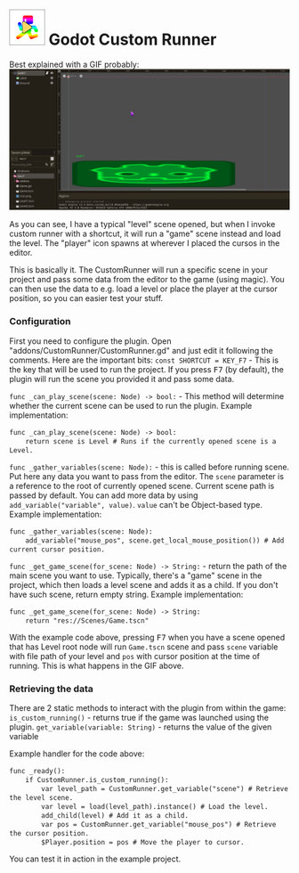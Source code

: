 # <img src="https://github.com/KoBeWi/Godot-Custom-Runner/blob/master/Media/Icon.png" width="64" height="64"> Godot Custom Runner

Best explained with a GIF probably:
![](https://github.com/KoBeWi/Godot-Custom-Runner/blob/master/Media/ReadmeExampleGIF.gif)

As you can see, I have a typical "level" scene opened, but when I invoke custom runner with a shortcut, it will run a "game" scene instead and load the level. The "player" icon spawns at wherever I placed the cursos in the editor.

This is basically it. The CustomRunner will run a specific scene in your project and pass some data from the editor to the game (using magic). You can then use the data to e.g. load a level or place the player at the cursor position, so you can easier test your stuff.

### Configuration

First you need to configure the plugin. Open "addons/CustomRunner/CustomRunner.gd" and just edit it following the comments. Here are the important bits:
`const SHORTCUT = KEY_F7` - This is the key that will be used to run the project. If you press <kbd>F7</kbd> (by default), the plugin will run the scene you provided it and pass some data.

`func _can_play_scene(scene: Node) -> bool:` - This method will determine whether the current scene can be used to run the plugin. Example implementation:
```GDScript
func _can_play_scene(scene: Node) -> bool:
	return scene is Level # Runs if the currently opened scene is a Level.
```

`func _gather_variables(scene: Node):` - this is called before running scene. Put here any data you want to pass from the editor. The `scene` parameter is a reference to the root of currently opened scene. Current scene path is passed by default. You can add more data by using `add_variable("variable", value)`. `value` can't be Object-based type. Example implementation:
```GDScript
func _gather_variables(scene: Node):
	add_variable("mouse_pos", scene.get_local_mouse_position()) # Add current cursor position.
```

`func _get_game_scene(for_scene: Node) -> String:` - return the path of the main scene you want to use. Typically, there's a "game" scene in the project, which then loads a level scene and adds it as a child. If you don't have such scene, return empty string. Example implementation:
```GDScript
func _get_game_scene(for_scene: Node) -> String:
	return "res://Scenes/Game.tscn"
 ```
 
 With the example code above, pressing <kbd>F7</kbd> when you have a scene opened that has Level root node will run `Game.tscn` scene and pass `scene` variable with file path of your level and `pos` with cursor position at the time of running. This is what happens in the GIF above.
 
 ### Retrieving the data
 
There are 2 static methods to interact with the plugin from within the game:
`is_custom_running()` - returns true if the game was launched using the plugin.
`get_variable(variable: String)` - returns the value of the given variable

Example handler for the code above:
```GDScript
func _ready():
	if CustomRunner.is_custom_running():
		var level_path = CustomRunner.get_variable("scene") # Retrieve the level scene.
		var level = load(level_path).instance() # Load the level.
		add_child(level) # Add it as a child.
		var pos = CustomRunner.get_variable("mouse_pos") # Retrieve the cursor position.
		$Player.position = pos # Move the player to cursor.
```
You can test it in action in the example project.
